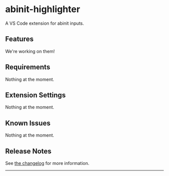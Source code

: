 # abinit-highlighter

A VS Code extension for abinit inputs.

## Features

We're working on them!

## Requirements

Nothing at the moment.

## Extension Settings

Nothing at the moment.

## Known Issues

Nothing at the moment.

## Release Notes

See [the changelog](CHANGELOG.md) for more information.

---
